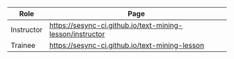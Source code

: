 | Role       | Page                                                      |
|------------|-----------------------------------------------------------|
| Instructor | https://sesync-ci.github.io/text-mining-lesson/instructor |
| Trainee    | https://sesync-ci.github.io/text-mining-lesson            |
